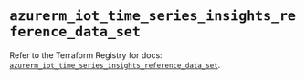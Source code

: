 # `azurerm_iot_time_series_insights_reference_data_set`

Refer to the Terraform Registry for docs: [`azurerm_iot_time_series_insights_reference_data_set`](https://registry.terraform.io/providers/hashicorp/azurerm/3.88.0/docs/resources/iot_time_series_insights_reference_data_set).

